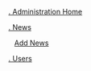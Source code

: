 [. Administration Home](~/admin/default.md)

[. News](~/admin/news/default.md)

   [Add News](~/admin/news/add_news.md)

[. Users](~/admin/access/users.md)
